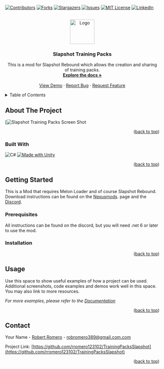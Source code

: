 <!-- Improved compatibility of back to top link: See: https://github.com/othneildrew/Best-README-Template/pull/73 -->
<a name="readme-top"></a>
<!--
*** Thanks for checking out the Best-README-Template. If you have a suggestion
*** that would make this better, please fork the repo and create a pull request
*** or simply open an issue with the tag "enhancement".
*** Don't forget to give the project a star!
*** Thanks again! Now go create something AMAZING! :D
-->



<!-- PROJECT SHIELDS -->
<!--
*** I'm using markdown "reference style" links for readability.
*** Reference links are enclosed in brackets [ ] instead of parentheses ( ).
*** See the bottom of this document for the declaration of the reference variables
*** for contributors-url, forks-url, etc. This is an optional, concise syntax you may use.
*** https://www.markdownguide.org/basic-syntax/#reference-style-links
-->
[![Contributors][contributors-shield]][contributors-url]
[![Forks][forks-shield]][forks-url]
[![Stargazers][stars-shield]][stars-url]
[![Issues][issues-shield]][issues-url]
[![MIT License][license-shield]][license-url]
[![LinkedIn][linkedin-shield]][linkedin-url]



<!-- PROJECT LOGO -->
<br />
<div align="center">
  <a href="https://github.com/rromero123102/TrainingPacksSlapshot">
    <img src="images/logo.png" alt="Logo" width="80" height="80">
  </a>

<h3 align="center">Slapshot Training Packs</h3>

  <p align="center">
    This is a mod for Slapshot Rebound which allows the creation and sharing of training packs.
    <br />
    <a href="https://github.com/rromero123102/TrainingPacksSlapshot"><strong>Explore the docs »</strong></a>
    <br />
    <br />
    <a href="https://www.nexusmods.com/slapshotrebound/mods/3">View Demo</a>
    ·
    <a href="https://github.com/rromero123102/TrainingPacksSlapshot/issues">Report Bug</a>
    ·
    <a href="https://github.com/rromero123102/TrainingPacksSlapshot/issues">Request Feature</a>
  </p>
</div>



<!-- TABLE OF CONTENTS -->
<details>
  <summary>Table of Contents</summary>
  <ol>
    <li>
      <a href="#about-the-project">About The Project</a>
      <ul>
        <li><a href="#built-with">Built With</a></li>
      </ul>
    </li>
    <li>
      <a href="#getting-started">Getting Started</a>
      <ul>
        <li><a href="#prerequisites">Prerequisites</a></li>
        <li><a href="#installation">Installation</a></li>
      </ul>
    </li>
    <li><a href="#usage">Usage</a></li>
    <li><a href="#contact">Contact</a></li>
  </ol>
</details>



<!-- ABOUT THE PROJECT -->
## About The Project

[![Slapshot Training Packs Screen Shot](https://staticdelivery.nexusmods.com/mods/5389/images/3/3-1695435860-271703098.png)


<p align="right">(<a href="#readme-top">back to top</a>)</p>



### Built With

![C#](https://img.shields.io/badge/c%23-%23239120.svg?style=for-the-badge&logo=csharp&logoColor=white)
[![Made with Unity](https://img.shields.io/badge/Made%20with-Unity-57b9d3.svg?style=for-the-badge&logo=unity)](https://unity3d.com)

<p align="right">(<a href="#readme-top">back to top</a>)</p>



<!-- GETTING STARTED -->
## Getting Started

This is a Mod that requires Melon Loader and of course Slapshot Rebound. Download instructions can be found on the <a href = "https://www.nexusmods.com/slapshotrebound/mods/3">Nexusmods</a>. page and the <a href = "https://discord.gg/t4XDkAKpTr">Discord</a>.

### Prerequisites

All instructions can be found on the discord, but you will need .net 6 or later to use the mod.

### Installation



<p align="right">(<a href="#readme-top">back to top</a>)</p>



<!-- USAGE EXAMPLES -->
## Usage

Use this space to show useful examples of how a project can be used. Additional screenshots, code examples and demos work well in this space. You may also link to more resources.

_For more examples, please refer to the [Documentation](https://example.com)_

<p align="right">(<a href="#readme-top">back to top</a>)</p>




<!-- CONTACT -->
## Contact

Your Name - [Robert Romero][linkedin-url] - robromero389@gmail.com.com

Project Link: [https://github.com/rromero123102/TrainingPacksSlapshot](https://github.com/rromero123102/TrainingPacksSlapshot)

<p align="right">(<a href="#readme-top">back to top</a>)</p>





<!-- MARKDOWN LINKS & IMAGES -->
<!-- https://www.markdownguide.org/basic-syntax/#reference-style-links -->
[contributors-shield]: https://img.shields.io/github/contributors/rromero123102/TrainingPacksSlapshot.svg?style=for-the-badge
[contributors-url]: https://github.com/rromero123102/TrainingPacksSlapshot/graphs/contributors
[forks-shield]: https://img.shields.io/github/forks/rromero123102/TrainingPacksSlapshot.svg?style=for-the-badge
[forks-url]: https://github.com/rromero123102/TrainingPacksSlapshot/network/members
[stars-shield]: https://img.shields.io/github/stars/rromero123102/TrainingPacksSlapshot.svg?style=for-the-badge
[stars-url]: https://github.com/rromero123102/TrainingPacksSlapshot/stargazers
[issues-shield]: https://img.shields.io/github/issues/rromero123102/TrainingPacksSlapshot.svg?style=for-the-badge
[issues-url]: https://github.com/rromero123102/TrainingPacksSlapshot/issues
[license-shield]: https://img.shields.io/github/license/rromero123102/TrainingPacksSlapshot.svg?style=for-the-badge
[license-url]: https://github.com/rromero123102/TrainingPacksSlapshot/blob/master/LICENSE.txt
[linkedin-shield]: https://img.shields.io/badge/-LinkedIn-black.svg?style=for-the-badge&logo=linkedin&colorB=555
[linkedin-url]: https://linkedin.com/in/robert-romero-a61403291
[product-screenshot]: [images/screenshot.png](https://staticdelivery.nexusmods.com/mods/5389/images/3/3-1695435860-271703098.png)https://staticdelivery.nexusmods.com/mods/5389/images/3/3-1695435860-271703098.png
